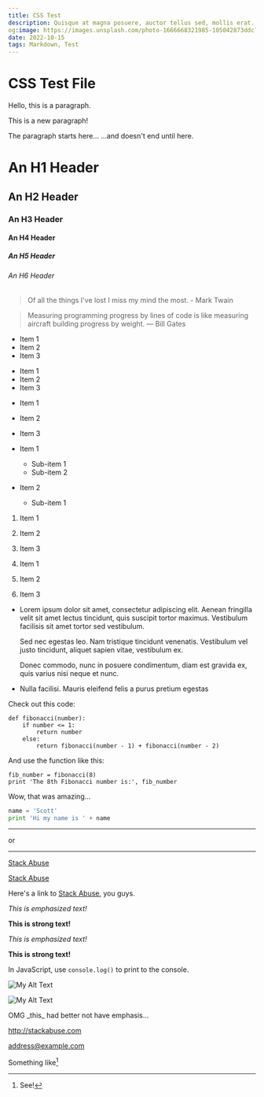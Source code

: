 ```yaml
---
title: CSS Test
description: Quisque at magna posuere, auctor tellus sed, mollis erat. Pellentesque posuere non nulla sed dictum. Suspendisse ultricies massa enim, pulvinar luctus orci porttitor sed. Integer commodo lectus sed nunc hendrerit imperdiet. Integer interdum eu nibh sed sollicitudin. Donec in quam in ante consequat bibendum. Proin mattis leo et risus auctor, eget semper leo lacinia. Duis sem justo, vulputate quis tellus a, dapibus euismod tellus.
og:image: https://images.unsplash.com/photo-1666668321985-105042873ddc?ixlib=rb-4.0.3&ixid=MnwxMjA3fDB8MHxwaG90by1wYWdlfHx8fGVufDB8fHx8&auto=format&fit=crop&w=1000&q=80
date: 2022-10-15
tags: Markdown, Test
---
```


# CSS Test File

Hello, this is a paragraph.

This is a new paragraph!

The paragraph starts here...
...and doesn't end until here.

# An H1 Header
## An H2 Header
### An H3 Header
#### An H4 Header
##### An H5 Header
###### An H6 Header

> Of all the things I've lost 
> I miss my mind the most. - Mark Twain

> Measuring programming progress by lines of code is like measuring aircraft building progress by weight. — Bill Gates

* Item 1
* Item 2
* Item 3

+ Item 1
+ Item 2
+ Item 3

- Item 1
- Item 2
- Item 3

- Item 1
  - Sub-item 1
  - Sub-item 2
- Item 2
  - Sub-item 1

1. Item 1
2. Item 2
3. Item 3

45. Item 1
0. Item 2
910. Item 3

* Lorem ipsum dolor sit amet, consectetur adipiscing elit. Aenean fringilla velit sit amet lectus tincidunt, quis suscipit tortor maximus. Vestibulum facilisis sit amet tortor sed vestibulum.

  Sed nec egestas leo. Nam tristique tincidunt venenatis. Vestibulum vel justo tincidunt, aliquet sapien vitae, vestibulum ex.

  Donec commodo, nunc in posuere condimentum, diam est gravida ex, quis varius nisi neque et nunc.
* Nulla facilisi. Mauris eleifend felis a purus pretium egestas

Check out this code:

    def fibonacci(number):
        if number <= 1:
            return number
        else:
            return fibonacci(number - 1) + fibonacci(number - 2)

And use the function like this:

    fib_number = fibonacci(8)
    print 'The 8th Fibonacci number is:', fib_number

Wow, that was amazing...

```python
name = 'Scott'
print 'Hi my name is ' + name
```

***

or

---

[Stack Abuse](http://stackabuse.com)

[Stack Abuse](http://stackabuse.com "Stack Abuse Title")

Here's a link to [Stack Abuse][SA], you guys.

[SA]: http://stackabuse.com "Stack Abuse Link Title"


_This is emphasized text!_

__This is strong text!__

*This is emphasized text!*

**This is strong text!**

In JavaScript, use `console.log()` to print to the console.

![My Alt Text](/path/to/my/pic.jpg "My Optional Title Text")

![My Alt Text][id]

[id]: /path/to/my/pic.jpg  "My Optional Title Text"

OMG \_this\_ had better not have emphasis...

<http://stackabuse.com>

<address@example.com>

Something like[^5] 
[^5]: See!

